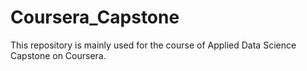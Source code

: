 # Coursera_Capstone
This repository is mainly used for the course of Applied Data Science Capstone on Coursera.
